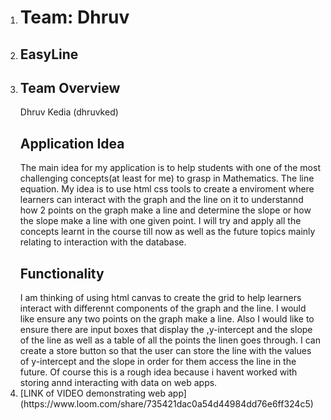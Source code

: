 <ol>
    <li><h1>Team: Dhruv</h1></li>
    <li><h2>EasyLine</h2></li>
    <li>
        <h2>Team Overview</h2>
        <p>Dhruv Kedia (dhruvked)</p>
    </li>
    <l1>
        <h2>Application Idea</h2>
        The main idea for my application is to help students with one of the most challenging concepts(at least for me) to grasp in Mathematics. The line equation. My idea is to use html css tools to create a enviroment where learners can interact with the graph and the line on it to understannd how 2 points on the graph make a line and determine the slope or how the slope make a line with one given point. I will try and apply all the concepts learnt in the course till now as well as the future topics mainly relating to interaction with the database.
    </li>
    <l1>
        <h2>Functionality</h2>
        I am thinking of using html canvas to create the grid to help learners interact with differennt components of the graph and the line. I would like ensure any two points on the graph make a line. Also I would like to ensure there are input boxes that display the ,y-intercept and the slope of the line as well as a table of all the points the linen goes through. I can create a store button so that the user can store the line with the values of y-intercept and the slope in order for them access the line in the future. Of course this is a rough idea because i havent worked with storing annd interacting with data on web apps. 
    </li>
    <li>
        [LINK of VIDEO demonstrating web app](https://www.loom.com/share/735421dac0a54d44984dd76e6ff324c5)
    </li>
</ol>